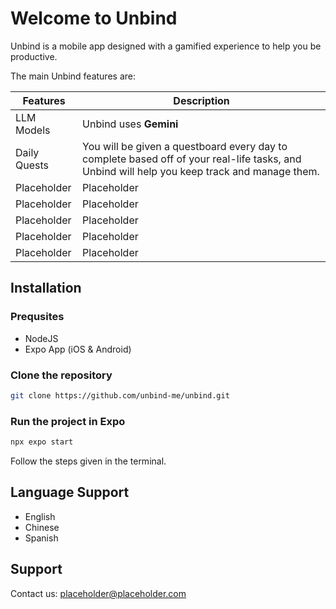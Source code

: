 # Welcome to Unbind

Unbind is a mobile app designed with a gamified experience to help you be productive.

The main Unbind features are:

| Features     | Description                                                                                                                                  |
| ------------ | -------------------------------------------------------------------------------------------------------------------------------------------- |
| LLM Models   | Unbind uses **Gemini**                                                                                                                       |
| Daily Quests | You will be given a questboard every day to complete based off of your real-life tasks, and Unbind will help you keep track and manage them. |
| Placeholder  | Placeholder                                                                                                                                  |
| Placeholder  | Placeholder                                                                                                                                  |
| Placeholder  | Placeholder                                                                                                                                  |
| Placeholder  | Placeholder                                                                                                                                  |
| Placeholder  | Placeholder                                                                                                                                  |

## Installation

### Prequsites

- NodeJS
- Expo App (iOS & Android)

### Clone the repository

```bash
git clone https://github.com/unbind-me/unbind.git
```

### Run the project in Expo

```bash
npx expo start
```

Follow the steps given in the terminal.

## Language Support

- English
- Chinese
- Spanish

## Support

Contact us: placeholder@placeholder.com

